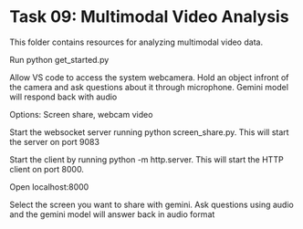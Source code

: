 # Task 09: Multimodal Video Analysis

This folder contains resources for analyzing multimodal video data.

Run python get_started.py

Allow VS code to access the system webcamera. Hold an object infront of the camera and ask questions about it through microphone. Gemini model will respond back with audio


Options: Screen share, webcam video

Start the websocket server running python screen_share.py. This will start the server on port 9083

Start the client by running python -m http.server. This will start the HTTP client on port 8000. 

Open localhost:8000

Select the screen you want to share with gemini. Ask questions using audio and the gemini model will answer back in audio format
